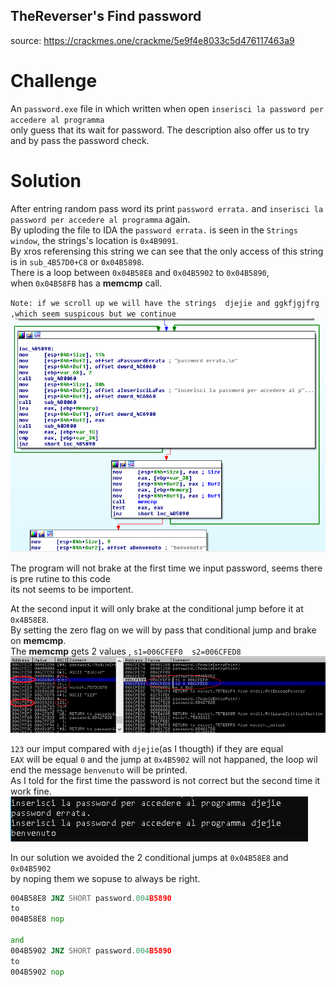 ## TheReverser's Find password
source: https://crackmes.one/crackme/5e9f4e8033c5d476117463a9

# Challenge

An `password.exe` file in which written when open `inserisci la password per accedere al programma`\
only guess that its wait for password.
The description also offer us to try and by pass the password check.

# Solution
After entring random pass word its print `password errata.` and `inserisci la password per accedere al programma` again.\
By uploding the file to IDA the `password errata.` is seen in the `Strings window`, the strings's location is `0x4B9091`.\
By xros referensing this string we can see that the only access of this string is in `sub_4B57D0+C8` or `0x04B5898`.\
There is a loop between `0x04B58E8` and `0x04B5902` to `0x04B5890`,\
when `0x04B58FB` has a __memcmp__ call. 

`Note: if we scroll up we will have the strings  djejie and ggkfjgjfrg  ,which seem suspicous but we continue`
![](xref.png)

The program will not brake at the first time we input password, seems there is pre rutine to this code\
its not seems to be importent.

At the second input it will only brake at the conditional jump before it at `0x4B58E8`.\
By setting the zero flag on we will by pass that conditional jump and brake on __memcmp__.\
The __memcmp__ gets 2 values , `s1=006CFEF0  s2=006CFED8`\
![](s1s2.png)

`123` our imput compared with `djejie`(as I thougth) if they are equal\
`EAX` will be equal `0` and the jump at `0x4B5902` will not happaned, the loop wil end the message `benvenuto` will be printed.\
As I told for the first time the password is not correct but the second time it work fine.\
![](solution.png)

In our solution we avoided the 2 conditional jumps at `0x04B58E8` and `0x04B5902`\
by noping them we sopuse to always be right.

```asm
004B58E8 JNZ SHORT password.004B5890 
to
004B58E8 nop

and 
004B5902 JNZ SHORT password.004B5890
to 
004B5902 nop
```

